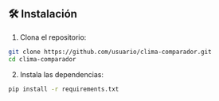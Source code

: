## 🛠 Instalación

1. Clona el repositorio:

```bash
git clone https://github.com/usuario/clima-comparador.git
cd clima-comparador
```

2. Instala las dependencias:

```bash
pip install -r requirements.txt
```
